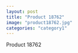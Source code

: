 ```yaml
---
layout: post
title: "Product 18762"
image: "product18762.jpg"
categories: "category1"
---
```

Product 18762
